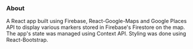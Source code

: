 ### About
A React app built using Firebase, React-Google-Maps and Google Places API to display various markers stored in Firebase's Firestore on the map. The app's state was managed using Context API. Styling was done using React-Bootstrap.
